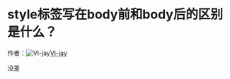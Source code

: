 # style标签写在body前和body后的区别是什么？

作者：![Vi-jay](https://avatars.githubusercontent.com/u/22879017?s=80&u=2796148dbcb3372ff3ac0cc63a70eb049a6e7220&v=4)[Vi-jay](https://github/Vi-jay)

没差
